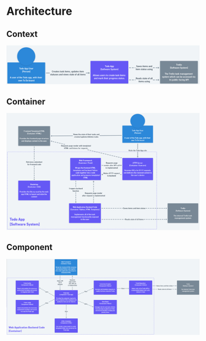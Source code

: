 # Architecture

## Context

![Context diagram](images/context.PNG)

## Container

![Container diagram](images/container.PNG)

## Component

![Component diagram](images/component.PNG)
